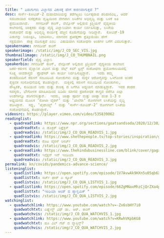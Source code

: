 ```yaml
---
title: " ಪಿಡುಗುಗಳು ವಿಜ್ಞಾನದ ವಿಕಾಸಕ್ಕೆ ಹೇಗೆ ಕಾರಣವಾಗುತ್ತವೆ ?"
desc: ಸಾರ್ಸ್‌-ಕೋವಿಡ್-2‌ ಮಹಾಮಾರಿಯನ್ನು ತಡೆಗಟ್ಟಲು ನಿರ್ದಿಷ್ಠವಾದ ಪರಿಹಾರವಿಲ್ಲ, ಆದರೆ
  ಸಮುದಾಯದ ಸುರಕ್ಷತೆಯ ದೃಷ್ಟಿಯಿಂದ ವೇಗವಾಗಿ ಲಸಿಕೆಗಳ ಅಭಿವೃದ್ಧಿ ಮತ್ತು ಬಳಕೆ ಅತಿ
  ಪ್ರಮುಖವಾಗಿದೆ.   ಗಗನದೀಪ್‌ ಕಾಂಗ್, ವೆಲ್ಲೋರ್‌ ಅಲ್ಲಿರುವ ಕ್ರಿಶ್ಚಿಯನ್‌ ವೈದ್ಯಕೀಯ
  ಕಾಲೇಜಿನಲ್ಲಿ ಚಿಕಿತ್ಸಕರು ಮತ್ತು ವೈದ್ಯ ವಿಜ್ಞಾನಿಯಾಗಿ ಕಾರ್ಯ ನಿರ್ವಹಿಸುತ್ತಾ, ಲಸಿಕೆಯ
  ಸಂಶೋಧನೆ ಮತ್ತು ಅಭಿವೃದ್ಧಿ ಕಾರ್ಯಕ್ಕೆ ಹೆಚ್ಚಿನ ಕೊಡುಗೆಯನ್ನು ನೀಡಿದ್ದಾರೆ.  ಕೋವಿಡ್-19‌
  ಪಿಡುಗನ್ನು ನಿಯಂತ್ರಿಸಿ, ನಿವಾರಿಸಲು, ಮಾನವನ ಪ್ರತಿರಕ್ಷಣಾ ಪ್ರತಿಕ್ರಿಯೆಯು ಹೇಗೆ
  ಸಕ್ಷಮವಾಗಿ  ಪಾತ್ರ ವಹಿಸುತ್ತದೆ ಎಂಬ  ವಿಷಯವಾಗಿ ಸಂಶೋಧನಾ ಅಂಶಗಳ ಬಗೆಗೆ ವಿವರಿಸುತ್ತಾರೆ.
speakername: ಗಗನದೀಪ್‌ ಕಾಂಗ್
speakerimage: /static/img/J_CO_SEC_VIS.jpg
thumbnailimage: /static/img/J_CO_THUMBNAIL.png
speakerfield: ವೈದ್ಯ ವಿಜ್ಞಾನಿ
speakerbio: ಗಗನದೀಪ್‌ ಕಾಂಗ್, ವೆಲ್ಲೋರ್‌ ಅಲ್ಲಿರುವ ಕ್ರಿಶ್ಚಿಯನ್‌ ವೈದ್ಯಕೀಯ ಕಾಲೇಜಿನ
  ಜಠರ-ಕರುಳಿನ ವೈಜ್ಞಾನಿಕ ವಿಭಾಗ ಮತ್ತು ವೆಲ್ಲ್‌ ಕಮ್‌ ಟ್ರಸ್ಟ್‌ ಸಂಶೋಧನಾ ಪ್ರಯೋಗಾಲಯದಲ್ಲಿ
  ಸೂಕ್ಷ್ಮ ಜೀವಶಾಸ್ತ್ರದ  ಪ್ರೊಫೆಸರ್ ಆಗಿ ಕಾರ್ಯ ನಿರ್ವಹಿಸುತ್ತಿದ್ದಾರೆ.   ಇವರು ತಮ್ಮ
  ತಂಡದೊಂದಿಗೆ ಕರುಳಿಗೆ ಸಂಬಂದಿಸಿದ ಸೋಂಕುಗಳು ಮತ್ತು ಮಕ್ಕಳ ಆರೋಗ್ಯವನ್ನು ಒಳಗೊಂಡ ಅಂತರ
  ಶೈಕ್ಷಣಿಕ ಸಂಸೋಧನೆಯಲ್ಲಿ ತೊಡಗಿದ್ದಾರೆ.  ಮಕ್ಕಳಲ್ಲಿ ಕರುಳಿಗೆ ಸಂಬಂಧಿಸಿದ ಸೋಂಕುಗಳು,
  ಪೌಷ್ಟಿಕತೆ, ಕುಡಿಯುವ ನೀರು ಮತ್ತು ಶುಚಿತ್ವ ದ ಬಗೆಗೂ ಅಧ್ಯಯನ ಮಾಡುತ್ತಿದ್ದಾರೆ.  ಇವರ ತಂಡದ
  ಸದಸ್ಯರು, ಭೌಗೋಳಿಕ ಮಾಹಿತಿಯಿಂದ ಹಿಡಿದು ಮಾನವ ಪ್ರತಿರೋಧಕ ಶಾಸ್ತ್ರದ ವರೆಗೂ ಎಲ್ಲಾ
  ಅಂಶಗಳನ್ನೂ ಪರಿಗಣಿಸುತ್ತಾರೆ.  ಇವರು, ಚಿಕಿತ್ಸಾ ಪೂರ್ವ ಮತ್ತು ಚಿಕಿತ್ಸಾ ಹಂತ 1-3 ರ
  ಅಧ್ಯಯನದ ಮೂಲಕ ʼರೋಟಾ ವೈರಸ್‌ʼ ಮತ್ತು ʼಖಾಲೆರಾʼ ರೋಗಗಳಿಗೆ ಲಸಿಕೆಯನ್ನು ವೃದ್ಧಿ
  ಪಡಿಸಿದ್ದಾರೆ.  ಸಧ್ಯ, ʼಟೈಫಾಯ್ಡ್‌ ʼ ಮತ್ತು ʼಸಾರ್ಸ್-ಕೋವಿಡ್-2ʼ‌ ರೋಗಗಳಿಗೆ ಲಸಿಕೆಯ
  ಸಂಶೋಧನೆಯಲ್ಲಿ ತೊಡಗಿದ್ದಾರೆ.
videosrc: https://player.vimeo.com/video/535839062
readinglist:
  - quadreadlink: https://www.npr.org/sections/goatsandsoda/2020/12/30/950880445/even-with-10-million-covid-19-cases-a-doctor-says-india-dodged-a-bullet
    quadreadtxt: ಎ ಡೊಕ್ಟರ್‌ ರಿಪ್ಲೆ಼ಕ್ಟಸ್
    quadreadvis: /static/img/J_CO_QUA_READVIS_1.jpg
  - quadreadlink: https://www.shethepeople.tv/top-stories/inspiration/gagandeep-kang-rotavirus-research-healthcare/
    quadreadtxt: ರೊಟ ವೈರಸ್ ರಿಸರ್ಚ್
    quadreadvis: /static/img/J_CO_QUA_READVIS_2.jpg
  - quadreadlink: https://www.thehindubusinessline.com/blink/cover/gagandeep-kang-many-if-not-most-will-eventually-get-infected/article31244533.ece
    quadreadtxt: ಇನ್ಫೆಕ್ಷನ್ ಇನ್‌ ಇಂಡಿಯಾ
    quadreadvis: /static/img/J_CO_QUA_READVIS_3.jpg
permalink: kn/covids/pandemics-advance-science/
listeninglist:
  - quadlistlink: https://open.spotify.com/episode/1V7AvwAk9HXn5u05qb6XZV
    quadlisttxt: ಸರ್ಚ್‌ ಫಾರ್‌ ಎ ಕ್ಯೂರ್‌
    quadlistvis: /static/img/J_CO_QUA_LISTVIS_1.jpg
  - quadlistlink: https://open.spotify.com/episode/66ZgMNaxMhzCjQrZXa4p4j
    quadlisttxt: "ಇಂಡಿಯಾ ಆಂಡ್‌ ದ ಪ್ಯಾನ್ಡಮಿಕ್ "
    quadlistvis: /static/img/J_CO_QUA_LISTVIS_2.jpg
watchinglist:
  - quadwatchlink: https://www.youtube.com/watch?v=-Zx6sbHY7i0
    quadwatchtxt: ಎಷ್ಪ್ಲೇನ್ಡ್‌ ವಿಥ್‌ ಡಾ.‌ ಆರ್.‌ ಕಾಂಗ್
    quadwatchvis: /static/img/J_CO_QUA_WATCHVIS_1.jpg
  - quadwatchlink: https://www.youtube.com/watch?v=KRwhVKpbKG8
    quadwatchtxt: ಹೂ ವಿಲ್‌ ಗೆಟ್‌ ದ ವ್ಯಾಕ್ಸಿನ್ಸ್?‌‌
    quadwatchvis: /static/img/J_CO_QUA_WATCHVIS_2.jpg
---
```

